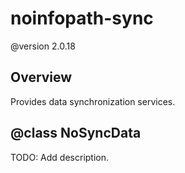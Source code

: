 # noinfopath-sync
@version 2.0.18

## Overview
Provides data synchronization services.

## @class NoSyncData

TODO: Add description.

